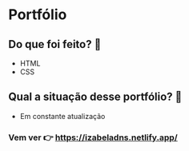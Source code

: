 # Portfólio

## Do que foi feito? 	👀
* HTML
* CSS

## Qual a situação desse portfólio? :thinking:
* Em constante atualização

### Vem ver :point_right: https://izabeladns.netlify.app/

